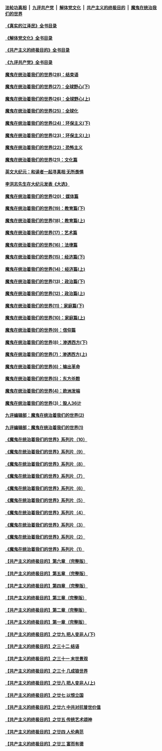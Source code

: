 ####  [法轮功真相](../../../../basic/blob/master/README.md?t=08040601) &nbsp;|&nbsp; [九评共产党](../../../../9ping.md/blob/master/README.md?t=08040601) &nbsp;|&nbsp; [解体党文化](../../../../jtdwh.md/blob/master/README.md?t=08040601)  &nbsp;|&nbsp; [共产主义的终极目的](../../../../gczydzjmd.md/blob/master/README.md?t=08040601) &nbsp;|&nbsp; [魔鬼在统治我们的世界](../../../../mgztzwmdsj.md/blob/master/README.md?t=08040601) 

#### [《真实的江泽民》全书目录](../pages/nsc422/n13721399.md?t=08040601) 

#### [《解体党文化》全书目录](../pages/nsc422/n13721157.md?t=08040601) 

#### [《共产主义的终极目的》全书目录](../pages/nsc422/n13721048.md?t=08040601) 

#### [《九评共产党》全书目录](../pages/nsc422/n13708085.md?t=08040601) 

#### [魔鬼在统治着我们的世界(28)：结束语](../pages/nsc422/n10936246.md?t=08040601) 

#### [魔鬼在统治着我们的世界(27)：全球野心(下)](../pages/nsc422/n10928319.md?t=08040601) 

#### [魔鬼在统治着我们的世界(26)：全球野心(上)](../pages/nsc422/n10900318.md?t=08040601) 

#### [魔鬼在统治着我们的世界(25)：全球化](../pages/nsc422/n10788205.md?t=08040601) 

#### [魔鬼在统治着我们的世界(24)：环保主义(下)](../pages/nsc422/n10695307.md?t=08040601) 

#### [魔鬼在统治着我们的世界(23)：环保主义(上)](../pages/nsc422/n10688613.md?t=08040601) 

#### [魔鬼在统治着我们的世界(22)：恐怖主义](../pages/nsc422/n10614727.md?t=08040601) 

#### [魔鬼在统治着我们的世界(21)：文化篇](../pages/nsc422/n10597706.md?t=08040601) 

#### [英文大纪元：和读者一起寻真相 无所畏惧](../pages/nsc422/n12542027.md?t=08040601) 

#### [李洪志先生在大纪元发表《大选》](../pages/nsc422/n12534746.md?t=08040601) 

#### [魔鬼在统治着我们的世界(20)：媒体篇](../pages/nsc422/n10586579.md?t=08040601) 

#### [魔鬼在统治着我们的世界(19)：教育篇(下)](../pages/nsc422/n10564808.md?t=08040601) 

#### [魔鬼在统治着我们的世界(18)：教育篇(上)](../pages/nsc422/n10526970.md?t=08040601) 

#### [魔鬼在统治着我们的世界(17)：艺术篇](../pages/nsc422/n10499093.md?t=08040601) 

#### [魔鬼在统治着我们的世界(16)：法律篇](../pages/nsc422/n10485969.md?t=08040601) 

#### [魔鬼在统治着我们的世界(15)：经济篇(下)](../pages/nsc422/n10469975.md?t=08040601) 

#### [魔鬼在统治着我们的世界(14)：经济篇(上)](../pages/nsc422/n10457370.md?t=08040601) 

#### [魔鬼在统治着我们的世界(13)：政治篇(下)](../pages/nsc422/n10448270.md?t=08040601) 

#### [魔鬼在统治着我们的世界(12)：政治篇(上)](../pages/nsc422/n10444576.md?t=08040601) 

#### [魔鬼在统治着我们的世界(11)：家庭篇(下)](../pages/nsc422/n10440961.md?t=08040601) 

#### [魔鬼在统治着我们的世界(10)：家庭篇(上)](../pages/nsc422/n10435448.md?t=08040601) 

#### [魔鬼在统治着我们的世界(9)：信仰篇](../pages/nsc422/n10432159.md?t=08040601) 

#### [魔鬼在统治着我们的世界(8)：渗透西方(下)](../pages/nsc422/n10429603.md?t=08040601) 

#### [魔鬼在统治着我们的世界(7)：渗透西方(上)](../pages/nsc422/n10426013.md?t=08040601) 

#### [魔鬼在统治着我们的世界(6)：输出革命](../pages/nsc422/n10421536.md?t=08040601) 

#### [魔鬼在统治着我们的世界(5)：东方杀戮](../pages/nsc422/n10417707.md?t=08040601) 

#### [魔鬼在统治着我们的世界(4)：欧洲发端](../pages/nsc422/n10414890.md?t=08040601) 

#### [魔鬼在统治着我们的世界(3)：毁人36计](../pages/nsc422/n10411583.md?t=08040601) 

#### [九评编辑部：魔鬼在统治着我们的世界(2)](../pages/nsc422/n10410036.md?t=08040601) 

#### [九评编辑部：魔鬼在统治着我们的世界(1)](../pages/nsc422/n10406825.md?t=08040601) 

#### [《魔鬼在统治着我们的世界》系列片（10）](../pages/nsc422/n12292670.md?t=08040601) 

#### [《魔鬼在统治着我们的世界》系列片（9）](../pages/nsc422/n12290859.md?t=08040601) 

#### [《魔鬼在统治着我们的世界》系列片（8）](../pages/nsc422/n12287445.md?t=08040601) 

#### [《魔鬼在统治着我们的世界》系列片（7）](../pages/nsc422/n12283425.md?t=08040601) 

#### [《魔鬼在统治着我们的世界》系列片（6）](../pages/nsc422/n12282314.md?t=08040601) 

#### [《魔鬼在统治着我们的世界》系列片（5）](../pages/nsc422/n12281419.md?t=08040601) 

#### [《魔鬼在统治着我们的世界》系列片（4）](../pages/nsc422/n12274024.md?t=08040601) 

#### [《魔鬼在统治着我们的世界》系列片（3）](../pages/nsc422/n12271322.md?t=08040601) 

#### [《魔鬼在统治着我们的世界》系列片（2）](../pages/nsc422/n12269049.md?t=08040601) 

#### [《魔鬼在统治着我们的世界》系列片（1）](../pages/nsc422/n12267575.md?t=08040601) 

#### [【共产主义的终极目的】第六章 （完整版）](../pages/nsc422/n11428913.md?t=08040601) 

#### [【共产主义的终极目的】第五章 （完整版）](../pages/nsc422/n11428912.md?t=08040601) 

#### [【共产主义的终极目的】第四章 （完整版）](../pages/nsc422/n11428907.md?t=08040601) 

#### [【共产主义的终极目的】第三章（完整版）](../pages/nsc422/n11428848.md?t=08040601) 

#### [【共产主义的终极目的】第二章（完整版）](../pages/nsc422/n11428831.md?t=08040601) 

#### [【共产主义的终极目的】第一章（完整版）](../pages/nsc422/n11417651.md?t=08040601) 

#### [【共产主义的终极目的】之廿九 把人变非人(下)](../pages/nsc422/n11344140.md?t=08040601) 

#### [【共产主义的终极目的】之三十二 结语](../pages/nsc422/n11360535.md?t=08040601) 

#### [【共产主义的终极目的】之三十一 末世景观](../pages/nsc422/n11351129.md?t=08040601) 

#### [【共产主义的终极目的】之三十 几成狼世界](../pages/nsc422/n11348280.md?t=08040601) 

#### [【共产主义的终极目的】之廿八 把人变非人(上)](../pages/nsc422/n11340492.md?t=08040601) 

#### [【共产主义的终极目的】之廿七 以恨立国](../pages/nsc422/n11336944.md?t=08040601) 

#### [【共产主义的终极目的】之廿六 中共对抗普世价值](../pages/nsc422/n11324785.md?t=08040601) 

#### [【共产主义的终极目的】之廿五 传统艺术颂神](../pages/nsc422/n11296396.md?t=08040601) 

#### [【共产主义的终极目的】之廿四 人伦典范](../pages/nsc422/n11296397.md?t=08040601) 

#### [【共产主义的终极目的】之廿三 富而有德](../pages/nsc422/n11283598.md?t=08040601) 

